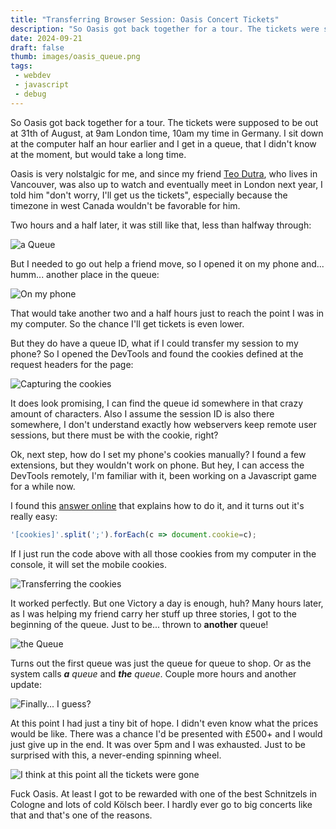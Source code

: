 ```yaml
---
title: "Transferring Browser Session: Oasis Concert Tickets"
description: "So Oasis got back together for a tour. The tickets were supposed to be out at 31th of August, at 9am London time, 10am my time in Germany. I sit down at the computer half an hour earlier and I get in a queue, that I didn't know at the moment, but would take a long time."
date: 2024-09-21
draft: false
thumb: images/oasis_queue.png
tags:
 - webdev
 - javascript
 - debug
---
```


So Oasis got back together for a tour. The tickets were supposed to be out at 31th of August, at 9am London time, 10am my time in Germany. I sit down at the computer half an hour earlier and I get in a queue, that I didn't know at the moment, but would take a long time.

Oasis is very nolstalgic for me, and since my friend [Teo Dutra](https://teodutra.com/), who lives in Vancouver, was also up to watch and eventually meet in London next year, I told him "don't worry, I'll get us the tickets", especially because the timezone in west Canada wouldn't be favorable for him.

Two hours and a half later, it was still like that, less than halfway through:

![_a Queue_](images/oasis_queue.png)
 
 But I needed to go out help a friend move, so I opened it on my phone and... humm... another place in the queue:

![On my phone](images/oasis_queue2.png)

That would take another two and a half hours just to reach the point I was in my computer. So the chance I'll get tickets is even lower.

But they do have a queue ID, what if I could transfer my session to my phone? So I opened the DevTools and found the cookies defined at the request headers for the page:

![Capturing the cookies](images/oasis_cookie.png)

It does look promising, I can find the queue id somewhere in that crazy amount of characters. Also I assume the session ID is also there somewhere, I don't understand exactly how webservers keep remote user sessions, but there must be with the cookie, right?

Ok, next step, how do I set my phone's cookies manually? I found a few extensions, but they wouldn't work on phone. But hey, I can access the DevTools remotely, I'm familiar with it, been working on a Javascript game for a while now. 

I found this [answer online](https://superuser.com/questions/186609/how-do-i-transfer-copy-cookies-from-one-browser-to-another-or-same-browser-fro) that explains how to do it, and it turns out it's really easy:

```javascript
'[cookies]'.split(';').forEach(c => document.cookie=c);
```

If I just run the code above with all those cookies from my computer in the console, it will set the mobile cookies.

![Transferring the cookies](images/oasis_cookie2.png)

It worked perfectly. But one Victory a day is enough, huh? Many hours later, as I was helping my friend carry her stuff up three stories, I got to the beginning of the queue. Just to be... thrown to **another** queue!

![_the Queue_](images/oasis_second_queue.png)

Turns out the first queue was just the queue for queue to shop. Or as the system calls _**a** queue_ and _**the** queue_. Couple more hours and another update:

![Finally... I guess?](images/oasis_second_queue2.png)

At this point I had just a tiny bit of hope. I didn't even know what the prices would be like. There was a chance I'd be presented with £500+ and I would just give up in the end. It was over 5pm and I was exhausted. Just to be surprised with this, a never-ending spinning wheel.

![I think at this point all the tickets were gone](images/oasis_loading.png)

Fuck Oasis. At least I got to be rewarded with one of the best Schnitzels in Cologne and lots of cold Kölsch beer. I hardly ever go to big concerts like that and that's one of the reasons.
